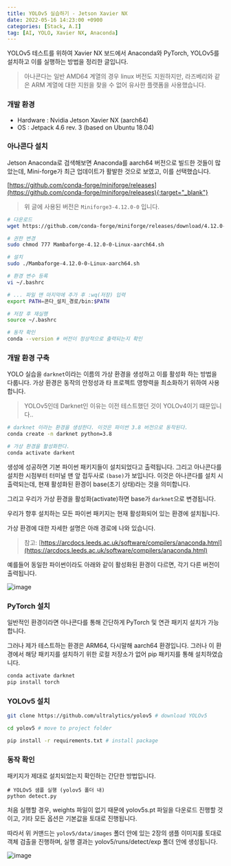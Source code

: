 ```yaml
---
title: YOLOv5 실습하기 - Jetson Xavier NX
date: 2022-05-16 14:23:00 +0900
categories: [Stack, A.I]
tag: [AI, YOLO, Xavier NX, Anaconda]
---
```


YOLOv5 테스트를 위하여 Xavier NX 보드에서 Anaconda와 PyTorch, YOLOv5를 설치하고 이를 실행하는 방법을 정리한 글입니다.

> 아나콘다는 일반 AMD64 계열의 경우 linux 버전도 지원하지만, 라즈베리와 같은 ARM 계열에 대한 지원을 찾을 수 없어 유사한 플랫폼을 사용했습니다.

### 개발 환경
- Hardware : Nvidia Jetson Xavier NX (aarch64)
- OS : Jetpack 4.6 rev. 3 (based on Ubuntu 18.04)


### 아나콘다 설치
Jetson Anaconda로 검색해보면 Anaconda를 aarch64 버전으로 빌드한 것들이 많았는데, Mini-forge가 최근 업데이트가 활발한 것으로 보였고, 이를 선택했습니다.

[https://github.com/conda-forge/miniforge/releases](https://github.com/conda-forge/miniforge/releases){:target="_blank"}

> 위 글에 사용된 버전은 `Miniforge3-4.12.0-0` 입니다.

```bash
# 다운로드
wget https://github.com/conda-forge/miniforge/releases/download/4.12.0-0/Mambaforge-4.12.0-0-Linux-aarch64.sh

# 권한 변경
sudo chmod 777 Mambaforge-4.12.0-0-Linux-aarch64.sh

# 설치
sudo ./Mambaforge-4.12.0-0-Linux-aarch64.sh

# 환경 변수 등록
vi ~/.bashrc

# ... 파일 맨 마지막에 추가 후 :wq(저장) 입력
export PATH=콘다_설치_경로/bin:$PATH

# 저장 후 재실행
source ~/.bashrc

# 동작 확인
conda --version # 버전이 정상적으로 출력되는지 확인
```


### 개발 환경 구축
YOLO 실습을 `darknet`이라는 이름의 가상 환경을 생성하고 이를 활성화 하는 방법을 다룹니다. 가상 환경은 동작의 안정성과 타 프로젝트 영향력을 최소화하기 위하여 사용합니다.

> YOLOv5인데 Darknet인 이유는 이전 테스트했던 것이 YOLOv4이기 떄문입니다..

```bash
# darknet 이라는 환경을 생성한다. 이것은 파이썬 3.8 버전으로 동작된다.
conda create -n darknet python=3.8

# 가상 환경을 활성화한다.
conda activate darkent
```

생성에 성공하면 기본 파이썬 패키지들이 설치되었다고 출력됩니다. 그리고 아나콘다를 설치한 시점부터 터미널 맨 앞 접두사로 `(base)`가 보입니다. 이것은 아나콘다를 설치 시 출력되는데, 현재 활성화된 환경이 base(초기 상태)라는 것을 의미합니다.

그리고 우리가 가상 환경을 활성화(activate)하면 base가 `darknet`으로 변경됩니다.

우리가 향후 설치하는 모든 파이썬 패키지는 현재 활성화되어 있는 환경에 설치됩니다.

가상 환경에 대한 자세한 설명은 아래 경로에 나와 있습니다.

> 참고: [https://arcdocs.leeds.ac.uk/software/compilers/anaconda.html](https://arcdocs.leeds.ac.uk/software/compilers/anaconda.html)


예를들어 동일한 파이썬이라도 아래와 같이 활성화된 환경이 다르면, 각기 다른 버전이 출력됩니다.

![image](https://github.com/lasiyan/lasiyan.github.io/assets/135001826/f228571a-fc7b-4177-9893-79c7b85579f2)


### PyTorch 설치
일반적인 환경이라면 아나콘다를 통해 간단하게 PyTorch 및 연관 패키지 설치가 가능합니다.

그러나 제가 테스트하는 환경은 ARM64, 다시말해 aarch64 환경입니다. 그러나 이 환경에서 해당 패키지를 설치하기 위한 로컬 저장소가 없어 pip 패키지를 통해 설치하였습니다.

```bash
conda activate darknet
pip install torch
```

### YOLOv5 설치
```bash
git clone https://github.com/ultralytics/yolov5 # download YOLOv5

cd yolov5 # move to project folder

pip install -r requirements.txt # install package
```


### 동작 확인
패키지가 제대로 설치되었는지 확인하는 간단한 방법입니다.

```
# YOLOv5 샘플 실행 (yolov5 폴더 내)
python detect.py
```

처음 실행할 경우, weights 파일이 없기 때문에 yolov5s.pt 파일을 다운로드 진행할 것이고, 기타 모든 옵션은 기본값을 토대로 진행됩니다. 

따라서 위 커맨드는 `yolov5/data/images` 폴더 안에 있는 2장의 샘플 이미지를 토대로 객체 검출을 진행하며, 실행 결과는 yolov5/runs/detect/exp 폴더 안에 생성됩니다.

![image](https://github.com/lasiyan/lasiyan.github.io/assets/135001826/6c96b1c8-6e39-47e4-8048-5b467938b15d)
